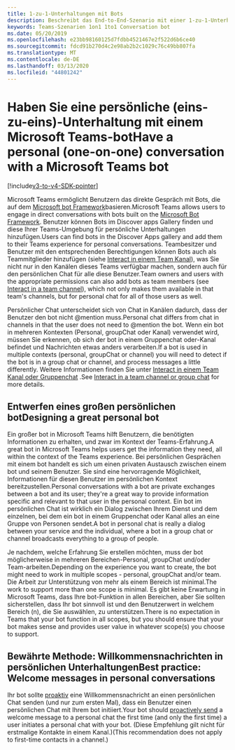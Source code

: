 ```yaml
---
title: 1-zu-1-Unterhaltungen mit Bots
description: Beschreibt das End-to-End-Szenario mit einer 1-zu-1-Unterhaltung mit einem bot in Microsoft Teams.
keywords: Teams-Szenarien 1on1 1to1 Conversation bot
ms.date: 05/20/2019
ms.openlocfilehash: e23bb98160125d7fdbb4521467e2f522d6b6ce40
ms.sourcegitcommit: fdcd91b270d4c2e98ab2b2c1029c76c49bb807fa
ms.translationtype: MT
ms.contentlocale: de-DE
ms.lasthandoff: 03/13/2020
ms.locfileid: "44801242"
---
```

# <a name="have-a-personal-one-on-one-conversation-with-a-microsoft-teams-bot"></a><span data-ttu-id="0fd27-104">Haben Sie eine persönliche (eins-zu-eins)-Unterhaltung mit einem Microsoft Teams-bot</span><span class="sxs-lookup"><span data-stu-id="0fd27-104">Have a personal (one-on-one) conversation with a Microsoft Teams bot</span></span>

[!include[v3-to-v4-SDK-pointer](~/includes/v3-to-v4-pointer-bots.md)]

<span data-ttu-id="0fd27-105">Microsoft Teams ermöglicht Benutzern das direkte Gespräch mit Bots, die auf dem [Microsoft bot Framework](/azure/bot-service/?view=azure-bot-service-3.0)basieren.</span><span class="sxs-lookup"><span data-stu-id="0fd27-105">Microsoft Teams allows users to engage in direct conversations with bots built on the [Microsoft Bot Framework](/azure/bot-service/?view=azure-bot-service-3.0).</span></span> <span data-ttu-id="0fd27-106">Benutzer können Bots im Discover apps Gallery finden und diese Ihrer Teams-Umgebung für persönliche Unterhaltungen hinzufügen.</span><span class="sxs-lookup"><span data-stu-id="0fd27-106">Users can find bots in the Discover Apps gallery and add them to their Teams experience for personal conversations.</span></span> <span data-ttu-id="0fd27-107">Teambesitzer und Benutzer mit den entsprechenden Berechtigungen können Bots auch als Teammitglieder hinzufügen (siehe [Interact in einem Team Kanal](~/resources/bot-v3/bot-conversations/bots-conv-channel.md)), was Sie nicht nur in den Kanälen dieses Teams verfügbar machen, sondern auch für den persönlichen Chat für alle diese Benutzer.</span><span class="sxs-lookup"><span data-stu-id="0fd27-107">Team owners and users with the appropriate permissions can also add bots as team members (see [Interact in a team channel](~/resources/bot-v3/bot-conversations/bots-conv-channel.md)), which not only makes them available in that team's channels, but for personal chat for all of those users as well.</span></span>

<span data-ttu-id="0fd27-108">Persönlicher Chat unterscheidet sich von Chat in Kanälen dadurch, dass der Benutzer den bot nicht @mention muss.</span><span class="sxs-lookup"><span data-stu-id="0fd27-108">Personal chat differs from chat in channels in that the user does not need to @mention the bot.</span></span> <span data-ttu-id="0fd27-109">Wenn ein bot in mehreren Kontexten (Personal, groupChat oder Kanal) verwendet wird, müssen Sie erkennen, ob sich der bot in einem Gruppenchat oder-Kanal befindet und Nachrichten etwas anders verarbeiten.</span><span class="sxs-lookup"><span data-stu-id="0fd27-109">If a bot is used in multiple contexts (personal, groupChat or channel) you will need to detect if the bot is in a group chat or channel, and process messages a little differently.</span></span> <span data-ttu-id="0fd27-110">Weitere Informationen finden Sie unter [Interact in einem Team Kanal oder Gruppenchat](~/resources/bot-v3/bot-conversations/bots-conv-proactive.md) .</span><span class="sxs-lookup"><span data-stu-id="0fd27-110">See [Interact in a team channel or group chat](~/resources/bot-v3/bot-conversations/bots-conv-proactive.md) for more details.</span></span>

## <a name="designing-a-great-personal-bot"></a><span data-ttu-id="0fd27-111">Entwerfen eines großen persönlichen bot</span><span class="sxs-lookup"><span data-stu-id="0fd27-111">Designing a great personal bot</span></span>

<span data-ttu-id="0fd27-112">Ein großer bot in Microsoft Teams hilft Benutzern, die benötigten Informationen zu erhalten, und zwar im Kontext der Teams-Erfahrung.</span><span class="sxs-lookup"><span data-stu-id="0fd27-112">A great bot in Microsoft Teams helps users get the information they need, all within the context of the Teams experience.</span></span> <span data-ttu-id="0fd27-113">Bei persönlichen Gesprächen mit einem bot handelt es sich um einen privaten Austausch zwischen einem bot und seinem Benutzer. Sie sind eine hervorragende Möglichkeit, Informationen für diesen Benutzer im persönlichen Kontext bereitzustellen.</span><span class="sxs-lookup"><span data-stu-id="0fd27-113">Personal conversations with a bot are private exchanges between a bot and its user; they're a great way to provide information specific and relevant to that user in the personal context.</span></span> <span data-ttu-id="0fd27-114">Ein bot im persönlichen Chat ist wirklich ein Dialog zwischen Ihrem Dienst und dem einzelnen, bei dem ein bot in einem Gruppenchat oder Kanal alles an eine Gruppe von Personen sendet.</span><span class="sxs-lookup"><span data-stu-id="0fd27-114">A bot in personal chat is really a dialog between your service and the individual, where a bot in a group chat or channel broadcasts everything to a group of people.</span></span>

<span data-ttu-id="0fd27-115">Je nachdem, welche Erfahrung Sie erstellen möchten, muss der bot möglicherweise in mehreren Bereichen-Personal, groupChat und/oder Team-arbeiten.</span><span class="sxs-lookup"><span data-stu-id="0fd27-115">Depending on the experience you want to create, the bot might need to work in multiple scopes - personal, groupChat and/or team.</span></span> <span data-ttu-id="0fd27-116">Die Arbeit zur Unterstützung von mehr als einem Bereich ist minimal.</span><span class="sxs-lookup"><span data-stu-id="0fd27-116">The work to support more than one scope is minimal.</span></span> <span data-ttu-id="0fd27-117">Es gibt keine Erwartung in Microsoft Teams, dass Ihre bot-Funktion in allen Bereichen, aber Sie sollten sicherstellen, dass Ihr bot sinnvoll ist und den Benutzerwert in welchem Bereich (n), die Sie auswählen, zu unterstützen.</span><span class="sxs-lookup"><span data-stu-id="0fd27-117">There is no expectation in Teams that your bot function in all scopes, but you should ensure that your bot makes sense and provides user value in whatever scope(s) you choose to support.</span></span>

## <a name="best-practice-welcome-messages-in-personal-conversations"></a><span data-ttu-id="0fd27-118">Bewährte Methode: Willkommensnachrichten in persönlichen Unterhaltungen</span><span class="sxs-lookup"><span data-stu-id="0fd27-118">Best practice: Welcome messages in personal conversations</span></span>

<span data-ttu-id="0fd27-119">Ihr bot sollte [proaktiv](~/resources/bot-v3/bot-conversations/bots-conv-proactive.md) eine Willkommensnachricht an einen persönlichen Chat senden (und nur zum ersten Mal), dass ein Benutzer einen persönlichen Chat mit Ihrem bot initiiert.</span><span class="sxs-lookup"><span data-stu-id="0fd27-119">Your bot should [proactively send](~/resources/bot-v3/bot-conversations/bots-conv-proactive.md) a welcome message to a personal chat the first time (and only the first time) a user initiates a personal chat with your bot.</span></span> <span data-ttu-id="0fd27-120">(Diese Empfehlung gilt nicht für erstmalige Kontakte in einem Kanal.)</span><span class="sxs-lookup"><span data-stu-id="0fd27-120">(This recommendation does not apply to first-time contacts in a channel.)</span></span>
